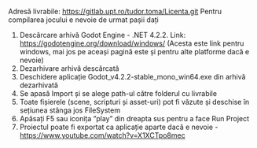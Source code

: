 Adresă livrabile: https://gitlab.upt.ro/tudor.toma/Licenta.git
Pentru compilarea jocului e nevoie de urmat pașii dați
1. Descărcare arhivă Godot Engine - .NET 4.2.2. Link: https://godotengine.org/download/windows/ (Acesta este link pentru windows, mai jos pe aceași pagină este și pentru alte platforme dacă e nevoie)
2. Dezarhivare arhivă descărcată
3. Deschidere aplicație Godot_v4.2.2-stable_mono_win64.exe din arhivă dezarhivată
4. Se apasă Import și se alege path-ul către folderul cu livrabile
5. Toate fișierele (scene, scripturi și asset-uri) pot fi văzute și deschise în sețiunea stânga jos FileSystem
6. Apăsați F5 sau iconița ”play” din dreapta sus pentru a face Run Project
7. Proiectul poate fi exportat ca aplicație aparte dacă e nevoie - https://www.youtube.com/watch?v=X1XCTpo8mec
